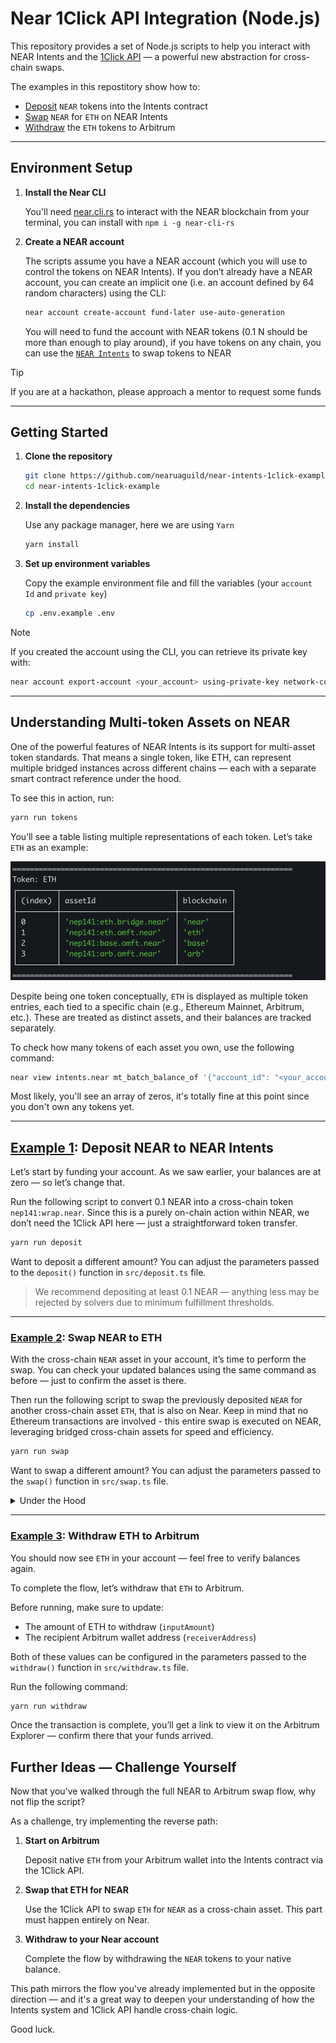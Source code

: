 # Near 1Click API Integration (Node.js)

This repository provides a set of Node.js scripts to help you interact with NEAR Intents and the [1Click API](https://docs.near-intents.org/near-intents/integration/distribution-channels/1click-api) — a powerful new abstraction for cross-chain swaps.

The examples in this repostitory show how to:

- [Deposit](https://github.com/nearuaguild/near-intents-1click-example/blob/main/src/deposit.ts) `NEAR` tokens into the Intents contract
- [Swap](https://github.com/nearuaguild/near-intents-1click-example/blob/main/src/swap.ts) `NEAR` for `ETH` on NEAR Intents
- [Withdraw](https://github.com/nearuaguild/near-intents-1click-example/blob/main/src/withdraw.ts) the `ETH` tokens to Arbitrum

---

## Environment Setup

1. **Install the Near CLI**

   You'll need [near.cli.rs](https://github.com/near/near-cli-rs) to interact with the NEAR blockchain from your terminal, you can install with `npm i -g near-cli-rs` 

2. **Create a NEAR account**

   The scripts assume you have a NEAR account (which you will use to control the tokens on NEAR Intents). If you don’t already have a NEAR account, you can create an implicit one (i.e. an account defined by 64 random characters) using the CLI:

   ```sh
   near account create-account fund-later use-auto-generation
   ```

   You will need to fund the account with NEAR tokens (0.1 N should be more than enough to play around), if you have tokens on any chain, you can use the [`NEAR Intents`](https://app.near-intents.org/) to swap tokens to NEAR

> [!TIP]
> If you are at a hackathon, please approach a mentor to request some funds

---

## Getting Started

1. **Clone the repository**

   ```sh
   git clone https://github.com/nearuaguild/near-intents-1click-example
   cd near-intents-1click-example
   ```

2. **Install the dependencies**

   Use any package manager, here we are using `Yarn`

   ```sh
   yarn install
   ```

3. **Set up environment variables**

   Copy the example environment file and fill the variables (your `account Id` and `private key`)

   ```sh
   cp .env.example .env
   ```

> [!NOTE]
> If you created the account using the CLI, you can retrieve its private key with:
> ```sh
> near account export-account <your_account> using-private-key network-config mainnet
> ```

---

## Understanding Multi-token Assets on NEAR

One of the powerful features of NEAR Intents is its support for multi-asset token standards. That means a single token, like ETH, can represent multiple bridged instances across different chains — each with a separate smart contract reference under the hood.

To see this in action, run:

```sh
yarn run tokens
```

You’ll see a table listing multiple representations of each token. Let’s take `ETH` as an example:

![table of ETH assets](images/eth_assets.png "ETH Assets")

Despite being one token conceptually, `ETH` is displayed as multiple token entries, each tied to a specific chain (e.g., Ethereum Mainnet, Arbitrum, etc.). These are treated as distinct assets, and their balances are tracked separately.

To check how many tokens of each asset you own, use the following command:

```sh
near view intents.near mt_batch_balance_of '{"account_id": "<your_account>", "token_ids": ["nep141:wrap.near", "nep141:eth.bridge.near", "nep141:eth.omft.near", "nep141:base.omft.near", "nep141:arb.omft.near"]}' --networkId mainnet
```

Most likely, you'll see an array of zeros, it's totally fine at this point since you don't own any tokens yet.

---

## [Example 1](https://github.com/nearuaguild/near-intents-1click-example/blob/main/src/deposit.ts): Deposit NEAR to NEAR Intents

Let’s start by funding your account. As we saw earlier, your balances are at zero — so let’s change that.

Run the following script to convert 0.1 NEAR into a cross-chain token `nep141:wrap.near`. Since this is a purely on-chain action within NEAR, we don’t need the 1Click API here — just a straightforward token transfer.

```sh
yarn run deposit
```

Want to deposit a different amount? You can adjust the parameters passed to the `deposit()` function in `src/deposit.ts` file.

> We recommend depositing at least 0.1 NEAR — anything less may be rejected by solvers due to minimum fulfillment thresholds.

---

### [Example 2](https://github.com/nearuaguild/near-intents-1click-example/blob/main/src/swap.ts): Swap NEAR to ETH

With the cross-chain `NEAR` asset in your account, it’s time to perform the swap. You can check your updated balances using the same command as before — just to confirm the asset is there.

Then run the following script to swap the previously deposited `NEAR` for another cross-chain asset `ETH`, that is also on Near. Keep in mind that no Ethereum transactions are involved - this entire swap is executed on NEAR, leveraging bridged cross-chain assets for speed and efficiency.

```sh
yarn run swap
```

Want to swap a different amount? You can adjust the parameters passed to the `swap()` function in `src/swap.ts` file.

<details>

<summary> Under the Hood </summary>

At its core, the 1Click API is built to generate swap quotes. Each quote gives you all the details you need, including the input/output amounts. There are two key parameters to pay attention, which let you customize the flow of the swap:

- `depositType` – defines the source of the funds (which chain or asset you’re sending from)
- `recipientType` – defines the destination (which chain or asset you want to receive)

Suppose you want to swap native `BTC` on Bitcoin for `ETH` on Ethereum. That’s a **full cross-chain swap**. You’d set `depositType` to `ORIGIN_CHAIN` and `recipientType` to `ORIGIN_CHAIN`. The 1Click API would handle the orchestration, but you’d have to wait for Bitcoin finality before receiving your ETH. That could take several minutes, making it less than ideal for fast operations

Now let’s say you have `BTC` bridged to NEAR and want to swap it for `ETH` also on NEAR. This time, you will use the NEAR-native representations of both tokens. You’d set `depositType` to `INTENTS` and `recipientType` to `INTENTS`. The entire swap happens on NEAR with just one transaction, usually finalized in a second

### What Happens After You Get a Quote?

Once you receive a quote, the next step is incredibly simple.

Each quote includes a `depositAddress`. If you're happy with the terms, just send the input tokens to that address. That’s it. The solver will pick up your transaction and complete the swap shortly after.

It’s seamless, fast, and you don’t need to babysit anything. Just submit your part of the deal and let the system handle the rest.

>[!TIP]
> You can find the full API reference [here](https://docs.near-intents.org/near-intents/integration/distribution-channels/1click-api#post-v0-quote)

</details>

---

### [Example 3](https://github.com/nearuaguild/near-intents-1click-example/blob/main/src/withdraw.ts): Withdraw ETH to Arbitrum

You should now see `ETH` in your account — feel free to verify balances again.

To complete the flow, let’s withdraw that `ETH` to Arbitrum.

Before running, make sure to update:

- The amount of ETH to withdraw (`inputAmount`)
- The recipient Arbitrum wallet address (`receiverAddress`)

Both of these values can be configured in the parameters passed to the `withdraw()` function in `src/withdraw.ts` file.

Run the following command:

```sh
yarn run withdraw
```

Once the transaction is complete, you’ll get a link to view it on the Arbitrum Explorer — confirm there that your funds arrived.

## Further Ideas — Challenge Yourself

Now that you’ve walked through the full NEAR to Arbitrum swap flow, why not flip the script?

As a challenge, try implementing the reverse path:

1. **Start on Arbitrum**

   Deposit native `ETH` from your Arbitrum wallet into the Intents contract via the 1Click API.

2. **Swap that ETH for NEAR**

   Use the 1Click API to swap `ETH` for `NEAR` as a cross-chain asset. This part must happen entirely on Near.

3. **Withdraw to your Near account**

   Complete the flow by withdrawing the `NEAR` tokens to your native balance.

This path mirrors the flow you've already implemented but in the opposite direction — and it's a great way to deepen your understanding of how the Intents system and 1Click API handle cross-chain logic.

Good luck.
